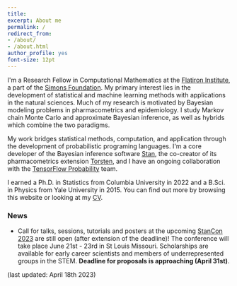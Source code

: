 ```yaml
---
title:
excerpt: About me
permalink: /
redirect_from:
- /about/
- /about.html
author_profile: yes
font-size: 12pt
---
```


I'm a Research Fellow in Computational Mathematics at the [Flatiron Institute](https://www.simonsfoundation.org/flatiron/), a part of the [Simons Foundation](https://www.simonsfoundation.org/).
My primary interest lies in the development of statistical and machine learning methods with applications in the natural sciences.
Much of my research is motivated by Bayesian modeling problems in pharmacometrics and epidemiology.
I study Markov chain Monte Carlo and approximate Bayesian inference, as well as hybrids which combine the two paradigms.

My work bridges statistical methods, computation, and application through the development of probabilistic programing languages.
I'm a core developer of the Bayesian inference software [Stan](http://mc-stan.org/), the co-creator of its pharmacometrics extension [Torsten](https://github.com/metrumresearchgroup/Torsten), and I have an ongoing collaboration with the [TensorFlow Probability](https://www.tensorflow.org/probability) team.

I earned a Ph.D. in Statistics from Columbia University in 2022 and a B.Sci. in Physics from Yale University in 2015.
You can find out more by browsing this website or looking at my [CV](http://charlesm93.github.io/files/charlesm.pdf).

### News

* Call for talks, sessions, tutorials and posters at the upcoming [StanCon 2023](https://mc-stan.org/events/stancon2023/) are still open (after extension of the deadline)! The conference will take place June 21st - 23rd in St Louis Missouri. Scholarships are available for early career scientists and members of underrepresented groups in the STEM. **Deadline for proposals is approaching (April 31st)**.

(last updated: April 18th 2023)
